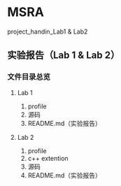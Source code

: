 # MSRA

project_handin_Lab1 & Lab2

## 实验报告（Lab 1 & Lab 2）

### 文件目录总览

1.	Lab 1
    1.	profile
    2.	源码
    3.	README.md（实验报告）

2.	Lab 2
    1.	profile
    2.	c++ extention
    3.	源码
    4.	README.md（实验报告）
